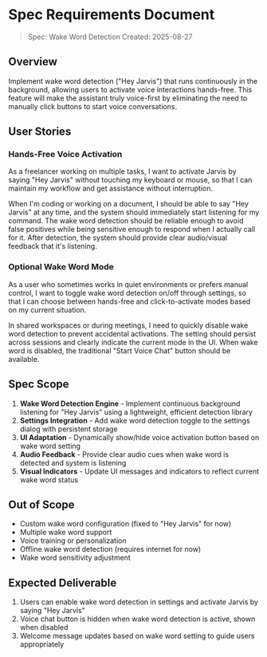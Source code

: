 # Spec Requirements Document

> Spec: Wake Word Detection
> Created: 2025-08-27

## Overview

Implement wake word detection ("Hey Jarvis") that runs continuously in the background, allowing users to activate voice interactions hands-free. This feature will make the assistant truly voice-first by eliminating the need to manually click buttons to start voice conversations.

## User Stories

### Hands-Free Voice Activation

As a freelancer working on multiple tasks, I want to activate Jarvis by saying "Hey Jarvis" without touching my keyboard or mouse, so that I can maintain my workflow and get assistance without interruption.

When I'm coding or working on a document, I should be able to say "Hey Jarvis" at any time, and the system should immediately start listening for my command. The wake word detection should be reliable enough to avoid false positives while being sensitive enough to respond when I actually call for it. After detection, the system should provide clear audio/visual feedback that it's listening.

### Optional Wake Word Mode

As a user who sometimes works in quiet environments or prefers manual control, I want to toggle wake word detection on/off through settings, so that I can choose between hands-free and click-to-activate modes based on my current situation.

In shared workspaces or during meetings, I need to quickly disable wake word detection to prevent accidental activations. The setting should persist across sessions and clearly indicate the current mode in the UI. When wake word is disabled, the traditional "Start Voice Chat" button should be available.

## Spec Scope

1. **Wake Word Detection Engine** - Implement continuous background listening for "Hey Jarvis" using a lightweight, efficient detection library
2. **Settings Integration** - Add wake word detection toggle to the settings dialog with persistent storage
3. **UI Adaptation** - Dynamically show/hide voice activation button based on wake word setting
4. **Audio Feedback** - Provide clear audio cues when wake word is detected and system is listening
5. **Visual Indicators** - Update UI messages and indicators to reflect current wake word status

## Out of Scope

- Custom wake word configuration (fixed to "Hey Jarvis" for now)
- Multiple wake word support
- Voice training or personalization
- Offline wake word detection (requires internet for now)
- Wake word sensitivity adjustment

## Expected Deliverable

1. Users can enable wake word detection in settings and activate Jarvis by saying "Hey Jarvis"
2. Voice chat button is hidden when wake word detection is active, shown when disabled
3. Welcome message updates based on wake word setting to guide users appropriately